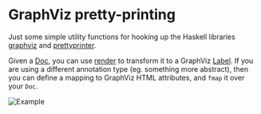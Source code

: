 GraphViz pretty-printing
===================================

Just some simple utility functions for hooking up the Haskell libraries [graphviz](https://hackage.haskell.org/package/graphviz) and [prettyprinter](https://hackage.haskell.org/package/prettyprinter).

Given a [Doc](https://hackage.haskell.org/package/prettyprinter/docs/Data-Text-Prettyprint-Doc.html#t:Doc), you can use [render](https://hackage.haskell.org/package/prettyprinter-graphviz/docs/Data-Text-Prettyprint-Doc-Render-GraphViz.html#v:render) to transform it to a GraphViz [Label](https://hackage.haskell.org/package/graphviz/docs/Data-GraphViz-Attributes-Complete.html#t:Label). If you are using a different annotation type (eg. something more abstract), then you can define a mapping to GraphViz HTML attributes, and `fmap` it over your `Doc`.

![Example](https://raw.github.com/georgefst/prettyprinter-graphviz/master/example.svg)
